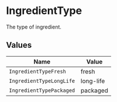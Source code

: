# IngredientType

The type of ingredient.


## Values

| Name                     | Value                    |
| ------------------------ | ------------------------ |
| `IngredientTypeFresh`    | fresh                    |
| `IngredientTypeLongLife` | long-life                |
| `IngredientTypePackaged` | packaged                 |